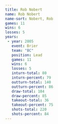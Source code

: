 ```yaml
---
title: Rob Nobert
name: Rob Nobert
name-sort: Nobert, Rob
games: 11
wins: 6
losses: 5
years:
 - year: 2005
   event: Brier
   team: "BC"
   position: Lead
   games: 11
   wins: 6
   losses: 5
   inturn-total: 80
   inturn-percent: 79
   outturn-total: 140
   outturn-percent: 86
   draw-total: 184
   draw-percent: 85
   takeout-total: 36
   takeout-percent: 75
   shots-total: 220
   shots-percent: 84
---
```

